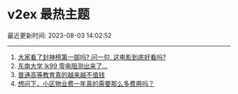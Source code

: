 # v2ex 最热主题

最近更新时间: 2023-08-03 14:02:52

--- 
1. [大家看了封神榜第一部吗? 问一句, 这电影到底好看吗?](https://www.v2ex.com/t/961966) 
2. [东南大学 lk99 零电阻测出来了...](https://www.v2ex.com/t/961957) 
3. [普通高等教育真的越来越不值钱](https://www.v2ex.com/t/961987) 
4. [想问下，小区物业费一年真的需要那么多费用吗？](https://www.v2ex.com/t/961995) 
